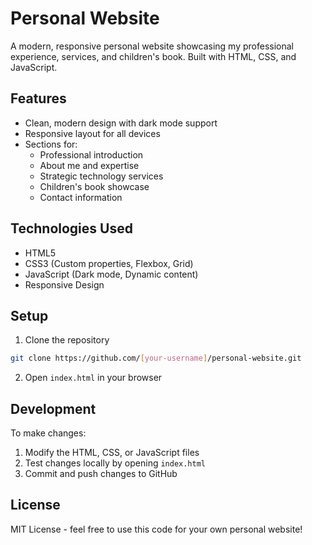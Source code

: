 # Personal Website

A modern, responsive personal website showcasing my professional experience, services, and children's book. Built with HTML, CSS, and JavaScript.

## Features

- Clean, modern design with dark mode support
- Responsive layout for all devices
- Sections for:
  - Professional introduction
  - About me and expertise
  - Strategic technology services
  - Children's book showcase
  - Contact information

## Technologies Used

- HTML5
- CSS3 (Custom properties, Flexbox, Grid)
- JavaScript (Dark mode, Dynamic content)
- Responsive Design

## Setup

1. Clone the repository
```bash
git clone https://github.com/[your-username]/personal-website.git
```

2. Open `index.html` in your browser

## Development

To make changes:

1. Modify the HTML, CSS, or JavaScript files
2. Test changes locally by opening `index.html`
3. Commit and push changes to GitHub

## License

MIT License - feel free to use this code for your own personal website! 